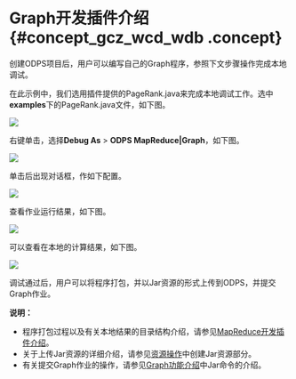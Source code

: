 # Graph开发插件介绍 {#concept_gcz_wcd_wdb .concept}

创建ODPS项目后，用户可以编写自己的Graph程序，参照下文步骤操作完成本地调试。

在此示例中，我们选用插件提供的PageRank.java来完成本地调试工作。选中**examples**下的PageRank.java文件，如下图。

![](http://static-aliyun-doc.oss-cn-hangzhou.aliyuncs.com/assets/img/12154/15450228673218_zh-CN.png)

右键单击，选择**Debug As** \> **ODPS MapReduce|Graph**，如下图。

![](http://static-aliyun-doc.oss-cn-hangzhou.aliyuncs.com/assets/img/12154/15450228673220_zh-CN.png)

单击后出现对话框，作如下配置。

![](http://static-aliyun-doc.oss-cn-hangzhou.aliyuncs.com/assets/img/12154/15450228673221_zh-CN.png)

查看作业运行结果，如下图。

![](http://static-aliyun-doc.oss-cn-hangzhou.aliyuncs.com/assets/img/12154/15450228673222_zh-CN.png)

可以查看在本地的计算结果，如下图。

![](http://static-aliyun-doc.oss-cn-hangzhou.aliyuncs.com/assets/img/12154/15450228673223_zh-CN.png)

调试通过后，用户可以将程序打包，并以Jar资源的形式上传到ODPS，并提交Graph作业。

**说明：** 

-   程序打包过程以及有关本地结果的目录结构介绍，请参见[MapReduce开发插件介绍](intl.zh-CN/工具及下载/Eclipse开发插件/MapReduce开发插件介绍.md#)。
-   关于上传Jar资源的详细介绍，请参见[资源操作](../../../../intl.zh-CN/用户指南/常用命令/资源操作.md#)中创建Jar资源部分。
-   有关提交Graph作业的操作，请参见[Graph功能介绍](../../../../intl.zh-CN/用户指南/图模型/功能概述.md#)中Jar命令的介绍。

